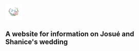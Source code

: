<img src="./src/images/monogram.png" width="50"/>

## A website for  information on Josué and Shanice's wedding
